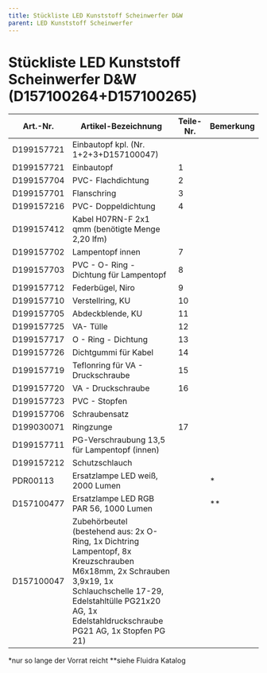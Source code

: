 ```yaml
---
title: Stückliste LED Kunststoff Scheinwerfer D&W
parent: LED Kunststoff Scheinwerfer
---
```


# Stückliste LED Kunststoff Scheinwerfer D&W (D157100264+D157100265)

| Art.-Nr.   | Artikel-Bezeichnung                                                                                                                                                                                                         | Teile-Nr. | Bemerkung |
| ---------- | --------------------------------------------------------------------------------------------------------------------------------------------------------------------------------------------------------------------------- | --------- | --------- |
| D199157721 | Einbautopf kpl. (Nr. 1+2+3+D157100047)                                                                                                                                                                                      |           |           |
| D199157721 | Einbautopf                                                                                                                                                                                                                  | 1         |           |
| D199157704 | PVC- Flachdichtung                                                                                                                                                                                                          | 2         |           |
| D199157701 | Flanschring                                                                                                                                                                                                                 | 3         |           |
| D199157216 | PVC- Doppeldichtung                                                                                                                                                                                                         | 4         |           |
| D199157412 | Kabel H07RN-F 2x1 qmm (benötigte Menge 2,20 lfm)                                                                                                                                                                            |           |           |
| D199157702 | Lampentopf innen                                                                                                                                                                                                            | 7         |           |
| D199157703 | PVC - O- Ring - Dichtung für Lampentopf                                                                                                                                                                                     | 8         |           |
| D199157712 | Federbügel, Niro                                                                                                                                                                                                            | 9         |           |
| D199157710 | Verstellring, KU                                                                                                                                                                                                            | 10        |           |
| D199157705 | Abdeckblende, KU                                                                                                                                                                                                            | 11        |           |
| D199157725 | VA- Tülle                                                                                                                                                                                                                   | 12        |           |
| D199157717 | O - Ring - Dichtung                                                                                                                                                                                                         | 13        |           |
| D199157726 | Dichtgummi für Kabel                                                                                                                                                                                                        | 14        |           |
| D199157719 | Teflonring für VA - Druckschraube                                                                                                                                                                                           | 15        |           |
| D199157720 | VA - Druckschraube                                                                                                                                                                                                          | 16        |           |
| D199157723 | PVC - Stopfen                                                                                                                                                                                                               |           |           |
| D199157706 | Schraubensatz                                                                                                                                                                                                               |           |           |
| D199030071 | Ringzunge                                                                                                                                                                                                                   | 17        |           |
| D199157711 | PG-Verschraubung 13,5 für Lampentopf (innen)                                                                                                                                                                                |           |           |
| D199157212 | Schutzschlauch                                                                                                                                                                                                              |           |           |
| PDR00113   | Ersatzlampe LED weiß, 2000 Lumen                                                                                                                                                                                            |           | *         |
| D157100477 | Ersatzlampe LED RGB PAR 56, 1000 Lumen                                                                                                                                                                                      |           | **        |
| D157100047 | Zubehörbeutel (bestehend aus: 2x O-Ring, 1x Dichtring Lampentopf, 8x Kreuzschrauben M6x18mm, 2x Schrauben 3,9x19, 1x Schlauchschelle 17-29, Edelstahltülle PG21x20 AG, 1x Edelstahldruckschraube PG21 AG, 1x Stopfen PG 21) |           |           |

*nur so lange der Vorrat reicht
**siehe Fluidra Katalog
